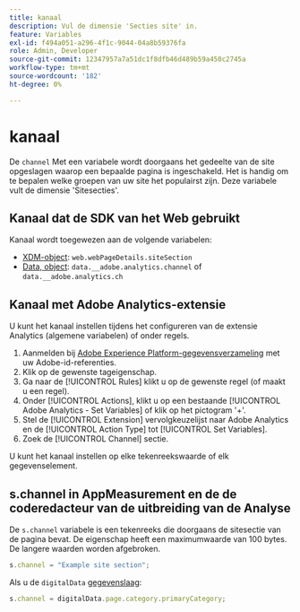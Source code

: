 ```yaml
---
title: kanaal
description: Vul de dimensie 'Secties site' in.
feature: Variables
exl-id: f494a051-a296-4f1c-9044-04a8b59376fa
role: Admin, Developer
source-git-commit: 12347957a7a51dc1f8dfb46d489b59a450c2745a
workflow-type: tm+mt
source-wordcount: '182'
ht-degree: 0%

---
```


# kanaal

De `channel` Met een variabele wordt doorgaans het gedeelte van de site opgeslagen waarop een bepaalde pagina is ingeschakeld. Het is handig om te bepalen welke groepen van uw site het populairst zijn. Deze variabele vult de dimensie &#39;Sitesecties&#39;.

## Kanaal dat de SDK van het Web gebruikt

Kanaal wordt toegewezen aan de volgende variabelen:

* [XDM-object](/help/implement/aep-edge/xdm-var-mapping.md): `web.webPageDetails.siteSection`
* [Data, object](/help/implement/aep-edge/data-var-mapping.md): `data.__adobe.analytics.channel` of `data.__adobe.analytics.ch`

## Kanaal met Adobe Analytics-extensie

U kunt het kanaal instellen tijdens het configureren van de extensie Analytics (algemene variabelen) of onder regels.

1. Aanmelden bij [Adobe Experience Platform-gegevensverzameling](https://experience.adobe.com/data-collection) met uw Adobe-id-referenties.
2. Klik op de gewenste tageigenschap.
3. Ga naar de [!UICONTROL Rules] klikt u op de gewenste regel (of maakt u een regel).
4. Onder [!UICONTROL Actions], klikt u op een bestaande [!UICONTROL Adobe Analytics - Set Variables] of klik op het pictogram &#39;+&#39;.
5. Stel de [!UICONTROL Extension] vervolgkeuzelijst naar Adobe Analytics en de [!UICONTROL Action Type] tot [!UICONTROL Set Variables].
6. Zoek de [!UICONTROL Channel] sectie.

U kunt het kanaal instellen op elke tekenreekswaarde of elk gegevenselement.

## s.channel in AppMeasurement en de de coderedacteur van de uitbreiding van de Analyse

De `s.channel` variabele is een tekenreeks die doorgaans de sitesectie van de pagina bevat. De eigenschap heeft een maximumwaarde van 100 bytes. De langere waarden worden afgebroken.

```js
s.channel = "Example site section";
```

Als u de `digitalData` [gegevenslaag](../../prepare/data-layer.md):

```js
s.channel = digitalData.page.category.primaryCategory;
```
